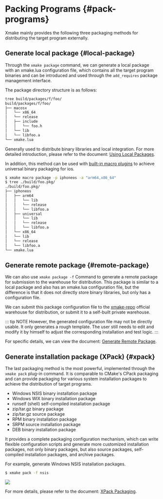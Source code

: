 # Packing Programs {#pack-programs}

Xmake mainly provides the following three packaging methods for distributing the target program externally.

## Generate local package {#local-package}

Through the `xmake package` command, we can generate a local package with an xmake.lua configuration file, which contains all the target program binaries and can be introduced and used through the `add_requires` package management interface.

The package directory structure is as follows:

```sh
tree build/packages/f/foo/
build/packages/f/foo/
├── macosx
│   └── x86_64
│   └── release
│   ├── include
│   │   └── foo.h
│   └── lib
│   └── libfoo.a
└── xmake.lua
```

Generally used to distribute binary libraries and local integration. For more detailed introduction, please refer to the document: [Using Local Packages](/guide/package-management/using-local-packages).

In addition, this method can be used with [built-in macro plugins](/guide/extensions/builtin-plugins#builtin-macros) to achieve universal binary packaging for ios.

```sh
$ xmake macro package -p iphoneos -a "arm64,x86_64"
$ tree ./build/foo.pkg/
./build/foo.pkg/
├── iphoneos
│   ├── arm64
│   │   └── lib
│   │   └── release
│   │   └── libfoo.a
│   ├── universal
│   │   └── lib
│   │   └── release
│   │   └── libfoo.a
│   └── x86_64
│   └── lib
│   └── release
│   └── libfoo.a
└── xmake.lua
```

## Generate remote package {#remote-package}

We can also use `xmake package -f` Command to generate a remote package for submission to the warehouse for distribution. This package is similar to a local package and also has an xmake.lua configuration file, but the difference is that it does not directly store binary libraries, but only has a configuration file.

We can submit this package configuration file to the [xmake-repo](https://github.com/xmake-io/xmake-repo) official warehouse for distribution, or submit it to a self-built private warehouse.

::: tip NOTE
However, the generated configuration file may not be directly usable. It only generates a rough template. The user still needs to edit and modify it by himself to adjust the corresponding installation and test logic.
:::

For specific details, we can view the document: [Generate Remote Package](/guide/package-management/package-distribution#generate-package-configuration).

## Generate installation package (XPack) {#xpack}

The last packaging method is the most powerful, implemented through the `xmake pack` plug-in command. It is comparable to CMake's CPack packaging and can provide packaging for various system installation packages to achieve the distribution of target programs.

- Windows NSIS binary installation package
- Windows WIX binary installation package
- runself (shell) self-compiled installation package
- zip/tar.gz binary package
- zip/tar.gz source package
- RPM binary installation package
- SRPM source installation package
- DEB binary installation package

It provides a complete packaging configuration mechanism, which can write flexible configuration scripts and generate more customized installation packages, not only binary packages, but also source packages, self-compiled installation packages, and archive packages.

For example, generate Windows NSIS installation packages.

```sh
$ xmake pack -f nsis
```

![](/assets/img/manual/nsis_3.png)

For more details, please refer to the document: [XPack Packaging](/guide/extensions/builtin-plugins#generate-installation-package-xpack).
